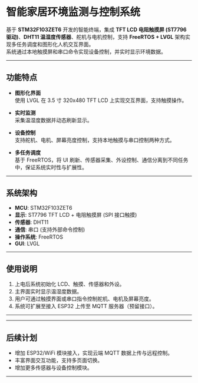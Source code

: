 # 智能家居环境监测与控制系统

基于 **STM32F103ZET6** 开发的智能终端，集成 **TFT LCD 电阻触摸屏 (ST7796 驱动)**、**DHT11 温湿度传感器**、舵机与电机控制，支持 **FreeRTOS + LVGL** 架构实现多任务调度和图形化人机交互界面。  
系统通过本地触摸屏和串口命令实现设备控制，并实时显示环境数据。

---

## 功能特点
- **图形化界面**  
  使用 LVGL 在 3.5 寸 320x480 TFT LCD 上实现交互界面，支持触摸操作。  

- **实时监测**  
  采集温湿度数据并动态刷新显示。  

- **设备控制**  
  支持舵机、电机、屏幕亮度控制，支持本地触摸与串口控制两种方式。  

- **多任务调度**  
  基于 FreeRTOS，将 UI 刷新、传感器采集、外设控制、通信分离到不同任务中，保证系统实时性与扩展性。  

---

## 系统架构
- **MCU**: STM32F103ZET6  
- **显示**: ST7796 TFT LCD + 电阻触摸屏 (SPI 接口触摸)  
- **传感器**: DHT11  
- **通信**: 串口 (支持外部命令控制)  
- **操作系统**: FreeRTOS  
- **GUI**: LVGL  

---

## 使用说明
1. 上电后系统初始化 LCD、触摸、传感器和外设。  
2. 主界面实时显示温湿度数据。  
3. 用户可通过触摸界面或串口指令控制舵机、电机及屏幕亮度。  
4. 系统可扩展至接入 ESP32 上传至 MQTT 服务器（预留接口）。  

---

---

## 后续计划
- 增加 ESP32/WiFi 模块接入，实现云端 MQTT 数据上传与远程控制。  
- 丰富界面交互功能，支持多页面切换。  
- 增加更多传感器与设备控制模块。  

---

